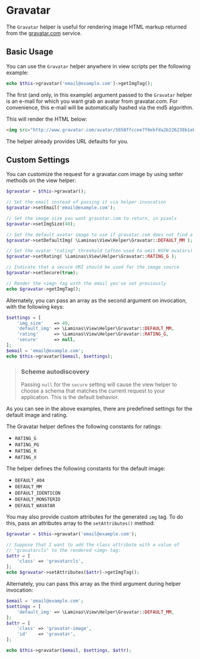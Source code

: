 # Gravatar

The `Gravatar` helper is useful for rendering image HTML markup returned from
the [gravatar.com](http://gravatar.com) service.

## Basic Usage

You can use the `Gravatar` helper anywhere in view scripts per the following example:

```php
echo $this->gravatar('email@example.com')->getImgTag();
```

The first (and only, in this example) argument passed to the `Gravatar` helper
is an e-mail for which you want grab an avatar from gravatar.com. For
convenience, this e-mail will be automatically hashed via the md5 algorithm.

This will render the HTML below:

```html
<img src="http://www.gravatar.com/avatar/5658ffccee7f0ebfda2b226238b1eb6e?s=80&d=mm&r=g">
```

The helper already provides URL defaults for you.

## Custom Settings

You can customize the request for a gravatar.com image by using setter methods
on the view helper:

```php
$gravatar = $this->gravatar();

// Set the email instead of passing it via helper invocation
$gravatar->setEmail('email@example.com');

// Set the image size you want gravatar.com to return, in pixels
$gravatar->setImgSize(40);

// Set the default avatar image to use if gravatar.com does not find a match
$gravatar->setDefaultImg( \Laminas\View\Helper\Gravatar::DEFAULT_MM );

// Set the avatar "rating" threshold (often used to omit NSFW avatars)
$gravatar->setRating( \Laminas\View\Helper\Gravatar::RATING_G );

// Indicate that a secure URI should be used for the image source
$gravatar->setSecure(true);

// Render the <img> tag with the email you've set previously
echo $gravatar->getImgTag();
```

Alternately, you can pass an array as the second argument on invocation, with
the following keys:

```php
$settings = [
    'img_size'    => 40,
    'default_img' => \Laminas\View\Helper\Gravatar::DEFAULT_MM,
    'rating'      => \Laminas\View\Helper\Gravatar::RATING_G,
    'secure'      => null,
];
$email = 'email@example.com';
echo $this->gravatar($email, $settings);
```

> ### Scheme autodiscovery
>
> Passing `null` for the `secure` setting will cause the view helper to choose a
> schema that matches the current request to your application. This is the
> default behavior.

As you can see in the above examples, there are predefined settings for the
default image and rating.

The Gravatar helper defines the following constants for ratings:

- `RATING_G`
- `RATING_PG`
- `RATING_R`
- `RATING_X`

The helper defines the following constants for the default image:

- `DEFAULT_404`
- `DEFAULT_MM`
- `DEFAULT_IDENTICON`
- `DEFAULT_MONSTERID`
- `DEFAULT_WAVATAR`

You may also provide custom attributes for the generated `img` tag. To do this,
pass an attributes array to the `setAttributes()` method:

```php
$gravatar = $this->gravatar('email@example.com');

// Suppose that I want to add the class attribute with a value of
// "gravatarcls" to the rendered <img> tag:
$attr = [
    'class' => 'gravatarcls',
];
echo $gravatar->setAttributes($attr)->getImgTag();
```

Alternately, you can pass this array as the third argument during helper
invocation:

```php
$email = 'email@example.com';
$settings = [
    'default_img' => \Laminas\View\Helper\Gravatar::DEFAULT_MM,
];
$attr = [
    'class' => 'gravatar-image',
    'id'    => 'gravatar',
];

echo $this->gravatar($email, $settings, $attr);
```
